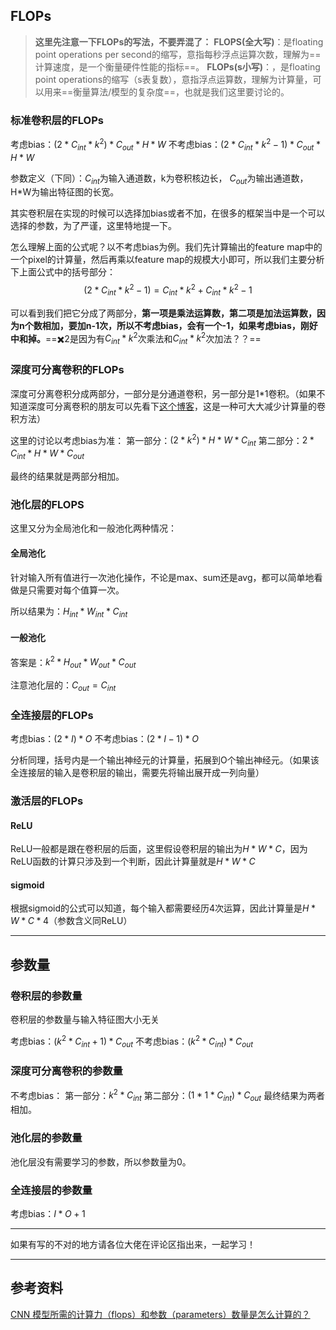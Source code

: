 ## FLOPs

> **这里先注意一下FLOPs的写法，不要弄混了：**
> **FLOPS(全大写)**：是floating point operations per second的缩写，意指每秒浮点运算次数，理解为==计算速度，是一个衡量硬件性能的指标==。
> **FLOPs(s小写)**：，是floating point operations的缩写（s表复数），意指浮点运算数，理解为计算量，可以用来==衡量算法/模型的复杂度==，也就是我们这里要讨论的。

### 标准卷积层的FLOPs

考虑bias：$(2*C_{int}*k^2)*C_{out}*H*W$
不考虑bias：$(2*C_{int}*k^2-1)*C_{out}*H*W$

参数定义（下同）：$C_{int}$为输入通道数，k为卷积核边长， $C_{out}$为输出通道数，H*W为输出特征图的长宽。

其实卷积层在实现的时候可以选择加bias或者不加，在很多的框架当中是一个可以选择的参数，为了严谨，这里特地提一下。

怎么理解上面的公式呢？以不考虑bias为例。我们先计算输出的feature map中的一个pixel的计算量，然后再乘以feature map的规模大小即可，所以我们主要分析下上面公式中的括号部分：
$$
(2*C_{int}*k^2-1) = C_{int}*k^2 + C_{int}*k^2-1
$$


可以看到我们把它分成了两部分，**第一项是乘法运算数，第二项是加法运算数，因为n个数相加，要加n-1次，所以不考虑bias，会有一个-1，如果考虑bias，刚好中和掉。**==✖️️2是因为有$C_{int}*k^2$次乘法和$C_{int}*k^2$次加法？？==

### 深度可分离卷积的FLOPs

深度可分离卷积分成两部分，一部分是分通道卷积，另一部分是1*1卷积。（如果不知道深度可分离卷积的朋友可以先看下[这个博客](https://baijiahao.baidu.com/s?id=1634399239921135758&wfr=spider&for=pc)，这是一种可大大减少计算量的卷积方法）

这里的讨论以考虑bias为准：
第一部分：$(2*k^2 )*H*W*C_{int}$
第二部分：$2*C_{int}*H*W*C_{out}$

最终的结果就是两部分相加。

### 池化层的FLOPS
这里又分为全局池化和一般池化两种情况：
#### 全局池化
针对输入所有值进行一次池化操作，不论是max、sum还是avg，都可以简单地看做是只需要对每个值算一次。

所以结果为：$H_{int}*W_{int}*C_{int}$
#### 一般池化
答案是：$k^2*H_{out}*W_{out}*C_{out}$

注意池化层的：$C_{out} = C_{int}$
### 全连接层的FLOPs
考虑bias：$(2*I)*O$
不考虑bias：$(2*I-1)*O$

分析同理，括号内是一个输出神经元的计算量，拓展到O个输出神经元。（如果该全连接层的输入是卷积层的输出，需要先将输出展开成一列向量）
### 激活层的FLOPs
#### ReLU
ReLU一般都是跟在卷积层的后面，这里假设卷积层的输出为$H*W*C$，因为ReLU函数的计算只涉及到一个判断，因此计算量就是$H*W*C$

#### sigmoid
根据sigmoid的公式可以知道，每个输入都需要经历4次运算，因此计算量是$H*W*C*4$（参数含义同ReLU）
___
## 参数量
### 卷积层的参数量
卷积层的参数量与输入特征图大小无关

考虑bias：$(k^2*C_{int}+1)*C_{out}$
不考虑bias：$(k^2*C_{int})*C_{out}$

### 深度可分离卷积的参数量
不考虑bias：
第一部分：$k^2*C_{int}$
第二部分：$(1*1*C_{int})*C_{out}$
最终结果为两者相加。

### 池化层的参数量
池化层没有需要学习的参数，所以参数量为0。
### 全连接层的参数量
考虑bias：$I*O+1$
___
如果有写的不对的地方请各位大佬在评论区指出来，一起学习！
___
## 参考资料
[CNN 模型所需的计算力（flops）和参数（parameters）数量是怎么计算的？](https://www.zhihu.com/question/65305385/answer/451060549)